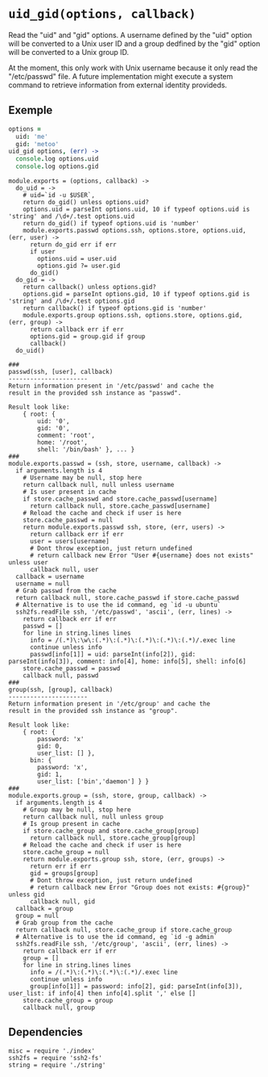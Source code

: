
# `uid_gid(options, callback)`

Read the "uid" and "gid" options. A username defined by the "uid" option will
be converted to a Unix user ID and a group dedfined by the "gid" option will
be converted to a Unix group ID.    

At the moment, this only work with Unix username because it only read the
"/etc/passwd" file. A future implementation might execute a system command to
retrieve information from external identity provideds.   

## Exemple

```coffee
options =
  uid: 'me'
  gid: 'metoo'
uid_gid options, (err) ->
  console.log options.uid
  console.log options.gid
```

    module.exports = (options, callback) ->
      do_uid = ->
        # uid=`id -u $USER`,
        return do_gid() unless options.uid?
        options.uid = parseInt options.uid, 10 if typeof options.uid is 'string' and /\d+/.test options.uid
        return do_gid() if typeof options.uid is 'number'
        module.exports.passwd options.ssh, options.store, options.uid, (err, user) ->
          return do_gid err if err
          if user
            options.uid = user.uid
            options.gid ?= user.gid
          do_gid()
      do_gid = ->
        return callback() unless options.gid?
        options.gid = parseInt options.gid, 10 if typeof options.gid is 'string' and /\d+/.test options.gid
        return callback() if typeof options.gid is 'number'
        module.exports.group options.ssh, options.store, options.gid, (err, group) ->
          return callback err if err
          options.gid = group.gid if group
          callback()
      do_uid()

    ###
    passwd(ssh, [user], callback)
    ----------------------
    Return information present in '/etc/passwd' and cache the 
    result in the provided ssh instance as "passwd".

    Result look like: 
        { root: {
            uid: '0',
            gid: '0',
            comment: 'root',
            home: '/root',
            shell: '/bin/bash' }, ... }
    ###
    module.exports.passwd = (ssh, store, username, callback) ->
      if arguments.length is 4
        # Username may be null, stop here
        return callback null, null unless username
        # Is user present in cache
        if store.cache_passwd and store.cache_passwd[username]
          return callback null, store.cache_passwd[username]
        # Reload the cache and check if user is here
        store.cache_passwd = null
        return module.exports.passwd ssh, store, (err, users) ->
          return callback err if err
          user = users[username]
          # Dont throw exception, just return undefined
          # return callback new Error "User #{username} does not exists" unless user
          callback null, user
      callback = username
      username = null
      # Grab passwd from the cache
      return callback null, store.cache_passwd if store.cache_passwd
      # Alternative is to use the id command, eg `id -u ubuntu`
      ssh2fs.readFile ssh, '/etc/passwd', 'ascii', (err, lines) ->
        return callback err if err
        passwd = []
        for line in string.lines lines
          info = /(.*)\:\w\:(.*)\:(.*)\:(.*)\:(.*)\:(.*)/.exec line
          continue unless info
          passwd[info[1]] = uid: parseInt(info[2]), gid: parseInt(info[3]), comment: info[4], home: info[5], shell: info[6]
        store.cache_passwd = passwd
        callback null, passwd
    ###
    group(ssh, [group], callback)
    ----------------------
    Return information present in '/etc/group' and cache the 
    result in the provided ssh instance as "group".

    Result look like: 
        { root: {
            password: 'x'
            gid: 0,
            user_list: [] },
          bin: {
            password: 'x',
            gid: 1,
            user_list: ['bin','daemon'] } }
    ###
    module.exports.group = (ssh, store, group, callback) ->
      if arguments.length is 4
        # Group may be null, stop here
        return callback null, null unless group
        # Is group present in cache
        if store.cache_group and store.cache_group[group]
          return callback null, store.cache_group[group]
        # Reload the cache and check if user is here
        store.cache_group = null
        return module.exports.group ssh, store, (err, groups) ->
          return err if err
          gid = groups[group]
          # Dont throw exception, just return undefined
          # return callback new Error "Group does not exists: #{group}" unless gid
          callback null, gid
      callback = group
      group = null
      # Grab group from the cache
      return callback null, store.cache_group if store.cache_group
      # Alternative is to use the id command, eg `id -g admin`
      ssh2fs.readFile ssh, '/etc/group', 'ascii', (err, lines) ->
        return callback err if err
        group = []
        for line in string.lines lines
          info = /(.*)\:(.*)\:(.*)\:(.*)/.exec line
          continue unless info
          group[info[1]] = password: info[2], gid: parseInt(info[3]), user_list: if info[4] then info[4].split ',' else []
        store.cache_group = group
        callback null, group

## Dependencies

    misc = require './index'
    ssh2fs = require 'ssh2-fs'
    string = require './string'




